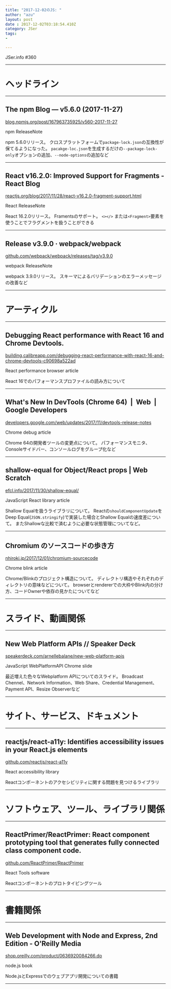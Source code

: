 ```yaml
---
title: "2017-12-02のJS: "
author: "azu"
layout: post
date : 2017-12-02T03:18:54.410Z
category: JSer
tags:
-

---
```


JSer.info #360

----

<h1 class="site-genre">ヘッドライン</h1>

----

## The npm Blog — v5.6.0 (2017-11-27)
[blog.npmjs.org/post/167963735925/v560-2017-11-27](http://blog.npmjs.org/post/167963735925/v560-2017-11-27 "The npm Blog — v5.6.0 (2017-11-27)")
<p class="jser-tags jser-tag-icon"><span class="jser-tag">npm</span> <span class="jser-tag">ReleaseNote</span></p>

npm 5.6.0リリース。
クロスプラットフォームで`package-lock.json`の互換性が保てるようになった。
`pacakge-loc.json`を生成するだけの`--package-lock-only`オプションの追加、`--node-options`の追加など


----

## React v16.2.0: Improved Support for Fragments - React Blog
[reactjs.org/blog/2017/11/28/react-v16.2.0-fragment-support.html](https://reactjs.org/blog/2017/11/28/react-v16.2.0-fragment-support.html "React v16.2.0: Improved Support for Fragments - React Blog")
<p class="jser-tags jser-tag-icon"><span class="jser-tag">React</span> <span class="jser-tag">ReleaseNote</span></p>

React 16.2.0リリース。
Framentsのサポート。
`<></>` または`<Fragment>`要素を使うことでフラグメントを扱うことができる


----

## Release v3.9.0 · webpack/webpack
[github.com/webpack/webpack/releases/tag/v3.9.0](https://github.com/webpack/webpack/releases/tag/v3.9.0 "Release v3.9.0 · webpack/webpack")
<p class="jser-tags jser-tag-icon"><span class="jser-tag">webpack</span> <span class="jser-tag">ReleaseNote</span></p>

webpack 3.9.0リリース。
スキーマによるバリデーションのエラーメッセージの改善など


----
<h1 class="site-genre">アーティクル</h1>

----

## Debugging React performance with React 16 and Chrome Devtools.
[building.calibreapp.com/debugging-react-performance-with-react-16-and-chrome-devtools-c90698a522ad](https://building.calibreapp.com/debugging-react-performance-with-react-16-and-chrome-devtools-c90698a522ad "Debugging React performance with React 16 and Chrome Devtools.")
<p class="jser-tags jser-tag-icon"><span class="jser-tag">React</span> <span class="jser-tag">performance</span> <span class="jser-tag">browser</span> <span class="jser-tag">article</span></p>

React 16でのパフォーマンスプロファイルの読み方について


----

## What's New In DevTools (Chrome 64)  |  Web  |  Google Developers
[developers.google.com/web/updates/2017/11/devtools-release-notes](https://developers.google.com/web/updates/2017/11/devtools-release-notes "What's New In DevTools (Chrome 64)  |  Web  |  Google Developers")
<p class="jser-tags jser-tag-icon"><span class="jser-tag">Chrome</span> <span class="jser-tag">debug</span> <span class="jser-tag">article</span></p>

Chrome 64の開発者ツールの変更点について。
パフォーマンスモニタ、Consoleサイドバー、コンソールログをグループ化など


----

## shallow-equal for Object/React props | Web Scratch
[efcl.info/2017/11/30/shallow-equal/](http://efcl.info/2017/11/30/shallow-equal/ "shallow-equal for Object/React props | Web Scratch")
<p class="jser-tags jser-tag-icon"><span class="jser-tag">JavaScript</span> <span class="jser-tag">React</span> <span class="jser-tag">library</span> <span class="jser-tag">article</span></p>

Shallow Equalを扱うライブラリについて。
Reactの`shouldComponentUpdate`をDeep Equal(`JSON.stringify`)で実装した場合とShallow Equalの速度差について。
またShallowな比較で済むように必要な状態管理についてなど。


----

## Chromium のソースコードの歩き方
[nhiroki.jp/2017/12/01/chromium-sourcecode](http://nhiroki.jp/2017/12/01/chromium-sourcecode "Chromium のソースコードの歩き方")
<p class="jser-tags jser-tag-icon"><span class="jser-tag">Chrome</span> <span class="jser-tag">blink</span> <span class="jser-tag">article</span></p>

Chrome/Blinkのプロジェクト構造について。
ディレクトリ構造やそれぞれのディレクトリの意味などについて。
browserとrendererでの大枠やBlink内の分け方、コードOwnerや依存の見かたについてなど


----
<h1 class="site-genre">スライド、動画関係</h1>

----

## New Web Platform APIs // Speaker Deck
[speakerdeck.com/arnellebalane/new-web-platform-apis](https://speakerdeck.com/arnellebalane/new-web-platform-apis "New Web Platform APIs // Speaker Deck")
<p class="jser-tags jser-tag-icon"><span class="jser-tag">JavaScript</span> <span class="jser-tag">WebPlatformAPI</span> <span class="jser-tag">Chrome</span> <span class="jser-tag">slide</span></p>

最近増えた色々なWebplatform APIについてのスライド。
Broadcast Chennel、Network Information、Web Share、Credential Management、Payment API、Resize Observerなど


----
<h1 class="site-genre">サイト、サービス、ドキュメント</h1>

----

## reactjs/react-a11y: Identifies accessibility issues in your React.js elements
[github.com/reactjs/react-a11y](https://github.com/reactjs/react-a11y "reactjs/react-a11y: Identifies accessibility issues in your React.js elements")
<p class="jser-tags jser-tag-icon"><span class="jser-tag">React</span> <span class="jser-tag">accessibility</span> <span class="jser-tag">library</span></p>

Reactコンポーネントのアクセシビリティに関する問題を見つけるライブラリ


----
<h1 class="site-genre">ソフトウェア、ツール、ライブラリ関係</h1>

----

## ReactPrimer/ReactPrimer: React component prototyping tool that generates fully connected class component code.
[github.com/ReactPrimer/ReactPrimer](https://github.com/ReactPrimer/ReactPrimer "ReactPrimer/ReactPrimer: React component prototyping tool that generates fully connected class component code.")
<p class="jser-tags jser-tag-icon"><span class="jser-tag">React</span> <span class="jser-tag">Tools</span> <span class="jser-tag">software</span></p>

Reactコンポーネントのプロトタイピングツール


----
<h1 class="site-genre">書籍関係</h1>

----

## Web Development with Node and Express, 2nd Edition - O'Reilly Media
[shop.oreilly.com/product/0636920084266.do](http://shop.oreilly.com/product/0636920084266.do "Web Development with Node and Express, 2nd Edition - O'Reilly Media")
<p class="jser-tags jser-tag-icon"><span class="jser-tag">node.js</span> <span class="jser-tag">book</span></p>

Node.jsとExpressでのウェブアプリ開発についての書籍


----
